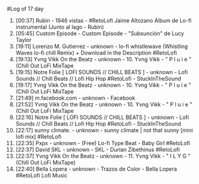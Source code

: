 #Log of 17 day

1. [00:37] Rubin - 1946 vistas - #RetoLofi  Jaime Altozano Álbum de Lo-fi instrumental (Junto al lago - Rubin)
1. [05:45] Custom Episode - Custom Episode - "Subsunción" de Lucy Taylor
1. [19:11] Lorenzo M. Gutierrez - unknown - lo-fi whistlewave (Whistling Waves lo-fi chill Remix)  + Download in the Description #RetoLofi
1. [19:13] Yvng Vikk On the Beatz - unknown - 10. Yvng Vikk - " P l u i e " (Chill Out LoFi MixTape
1. [19:15] Notre Folie [ LOFI SOUNDS // CHILL BEATS ] - unknown - Lofi Sounds // Chill Beats // Lofi Hip Hop #RetoLofi - StuckInTheSound
1. [19:17] Yvng Vikk On the Beatz - unknown - 10. Yvng Vikk - " P l u i e " (Chill Out LoFi MixTape
1. [21:49] m.facebook.com - unknown - Facebook
1. [21:52] Yvng Vikk On the Beatz - unknown - 10. Yvng Vikk - " P l u i e " (Chill Out LoFi MixTape
1. [22:16] Notre Folie [ LOFI SOUNDS // CHILL BEATS ] - unknown - Lofi Sounds // Chill Beats // Lofi Hip Hop #RetoLofi - StuckInTheSound
1. [22:17] sunny climate. - unknown - sunny climate | not that sunny [mini lofi mix] #RetoLofi
1. [22:35] Pxpx - unknown - (Free) Lo-fi Type Beat - Baby Girl #RetoLofi
1. [22:37] David SKL - unknown - SKL - Durian Zibethinus #RetoLofi
1. [22:37] Yvng Vikk On the Beatz - unknown - 11. Yvng Vikk - " I L Y G " (Chill Out LoFi MixTape)
1. [22:40] Bella Lopera - unknown - Trazos de Color - Bella Lopera #RetoLofi Lofi Music

